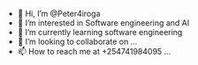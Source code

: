 - 👋 Hi, I’m @Peter4iroga
- 👀 I’m interested in Software engineering and AI
- 🌱 I’m currently learning software engineering 
- 💞️ I’m looking to collaborate on ...
- 📫 How to reach me at +254741984095  ...

<!---
Peter4iroga/Peter4iroga is a ✨ special ✨ repository because its `README.md` (this file) appears on your GitHub profile.
You can click the Preview link to take a look at your changes.
--->
